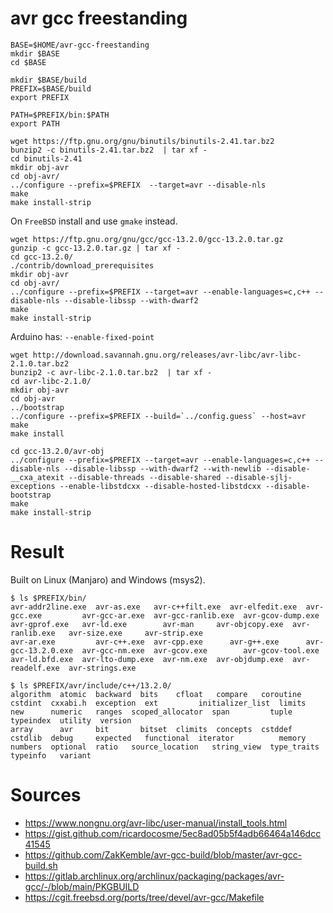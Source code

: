 avr gcc freestanding
=================

~~~~
BASE=$HOME/avr-gcc-freestanding
mkdir $BASE
cd $BASE

mkdir $BASE/build
PREFIX=$BASE/build
export PREFIX

PATH=$PREFIX/bin:$PATH
export PATH
~~~~

~~~~
wget https://ftp.gnu.org/gnu/binutils/binutils-2.41.tar.bz2
bunzip2 -c binutils-2.41.tar.bz2  | tar xf -
cd binutils-2.41
mkdir obj-avr
cd obj-avr/
../configure --prefix=$PREFIX  --target=avr --disable-nls
make
make install-strip
~~~~

On `FreeBSD` install and use `gmake` instead.

~~~~
wget https://ftp.gnu.org/gnu/gcc/gcc-13.2.0/gcc-13.2.0.tar.gz
gunzip -c gcc-13.2.0.tar.gz | tar xf -
cd gcc-13.2.0/
./contrib/download_prerequisites
mkdir obj-avr
cd obj-avr/
../configure --prefix=$PREFIX --target=avr --enable-languages=c,c++ --disable-nls --disable-libssp --with-dwarf2
make
make install-strip
~~~~
Arduino has: `--enable-fixed-point`

~~~~
wget http://download.savannah.gnu.org/releases/avr-libc/avr-libc-2.1.0.tar.bz2
bunzip2 -c avr-libc-2.1.0.tar.bz2  | tar xf -
cd avr-libc-2.1.0/
mkdir obj-avr
cd obj-avr
../bootstrap
../configure --prefix=$PREFIX --build=`../config.guess` --host=avr
make
make install
~~~~

~~~~
cd gcc-13.2.0/avr-obj
../configure --prefix=$PREFIX --target=avr --enable-languages=c,c++ --disable-nls --disable-libssp --with-dwarf2 --with-newlib --disable-__cxa_atexit --disable-threads --disable-shared --disable-sjlj-exceptions --enable-libstdcxx --disable-hosted-libstdcxx --disable-bootstrap
make
make install-strip
~~~~

Result
======
Built on Linux (Manjaro) and Windows (msys2).

~~~~~
$ ls $PREFIX/bin/
avr-addr2line.exe  avr-as.exe   avr-c++filt.exe  avr-elfedit.exe  avr-gcc.exe         avr-gcc-ar.exe  avr-gcc-ranlib.exe  avr-gcov-dump.exe  avr-gprof.exe   avr-ld.exe        avr-man     avr-objcopy.exe  avr-ranlib.exe   avr-size.exe     avr-strip.exe
avr-ar.exe         avr-c++.exe  avr-cpp.exe      avr-g++.exe      avr-gcc-13.2.0.exe  avr-gcc-nm.exe  avr-gcov.exe        avr-gcov-tool.exe  avr-ld.bfd.exe  avr-lto-dump.exe  avr-nm.exe  avr-objdump.exe  avr-readelf.exe  avr-strings.exe

$ ls $PREFIX/avr/include/c++/13.2.0/
algorithm  atomic  backward  bits    cfloat   compare   coroutine  cstdint  cxxabi.h  exception  ext         initializer_list  limits  new      numeric   ranges  scoped_allocator  span         tuple        typeindex  utility  version
array      avr     bit       bitset  climits  concepts  cstddef    cstdlib  debug     expected   functional  iterator          memory  numbers  optional  ratio   source_location   string_view  type_traits  typeinfo   variant
~~~~~

Sources
=======
* https://www.nongnu.org/avr-libc/user-manual/install_tools.html
* https://gist.github.com/ricardocosme/5ec8ad05b5f4adb66464a146dcc41545
* https://github.com/ZakKemble/avr-gcc-build/blob/master/avr-gcc-build.sh
* https://gitlab.archlinux.org/archlinux/packaging/packages/avr-gcc/-/blob/main/PKGBUILD
* https://cgit.freebsd.org/ports/tree/devel/avr-gcc/Makefile

